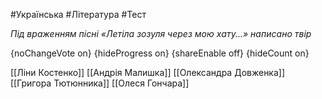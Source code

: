 #Українська #Література #Тест

*Під враженням пісні «Летіла зозуля через мою хату...» написано твір*

{noChangeVote on}
{hideProgress on}
{shareEnable off}
{hideCount on}

[[Ліни Костенко]]
[[Андрія Малишка]]
[[Олександра Довженка]]
[[Григора Тютюнника]]
[[Олеся Гончара]]
